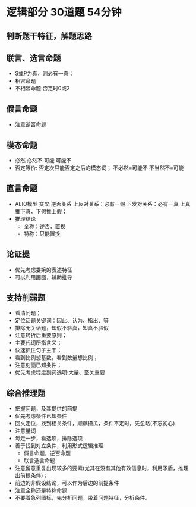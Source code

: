 # 逻辑部分	30道题 54分钟

## 判断题干特征，解题思路

## 联言、选言命题
- S或P为真，则必有一真；
- 相容命题
- 不相容命题:否定时0或2

## 假言命题
- 注意逆否命题

## 模态命题
- 必然 必然不 可能 可能不
- 否定等价: 
    否定次只能否定之后的模态词；
    不必然=可能不
    不当然不=可能

## 直言命题
- AEIO模型
    交叉:逆否关系
    上反对关系：必有一假
    下发对关系：必有一真
    上真推下真，下假推上假；
- 推理结论
    - 全称：逆否，置换
    - 特称：只能置换

## 论证提
- 优先考虑委婉的表述特征
- 可以利用画图，辅助推导

## 支持削弱题
- 看清问题；
- 定位话题关键词：因此、认为、指出、等
- 排除无关话题，知假不验真，知真不验假
- 注意转折后重要原则；
- 主要代词所指含义；
- 快速抓住句子主干；
- 看到比例想基数，看到数量想比例；
- 注意刻画已知条件；
- 优先考虑程度副词选项:大量、至关重要

## 综合推理题
- 把握问题，及其提供的前提
- 优先考虑条件已知条件
- 回文定位，找到相关条件，顺藤摸瓜，条件不定时，先忽略(不忘初心)
- 注意量词
- 每走一步，看选项，排除选项
- 善于找到对立条件，利用形式逻辑推理
    - 假言命题，逆否命题
    - 联言选言命题 
- 注意留意重复出现较多的要素(尤其在没有其他有效信息时，利用矛盾，推理出前提条件)；
- 前边的非假设结论，可以作为后边的前提条件
- 注意全称还是特称命题
- 不要着急列图标，先分析问题，带着问题特征，分析条件。


